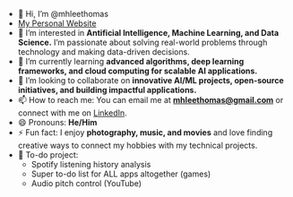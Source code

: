 - 👋 Hi, I’m @mhleethomas
- [My Personal Website](https://mhleethomas.github.io)
- 👀 I’m interested in **Antificial Intelligence, Machine Learning, and Data Science.** I’m passionate about solving real-world problems through technology and making data-driven decisions.  
- 🌱 I’m currently learning **advanced algorithms, deep learning frameworks, and cloud computing for scalable AI applications.**  
- 💞️ I’m looking to collaborate on **innovative AI/ML projects, open-source initiatives, and building impactful applications.**  
- 📫 How to reach me: You can email me at **mhleethomas@gmail.com** or connect with me on [LinkedIn](https://www.linkedin.com/in/mhleethomas).  
- 😄 Pronouns: **He/Him**  
- ⚡ Fun fact: I enjoy **photography, music, and movies** and love finding creative ways to connect my hobbies with my technical projects.  
- 📝 To-do project: 
    - Spotify listening history analysis
    - Super to-do list for ALL apps altogether (games)
    - Audio pitch control (YouTube)
